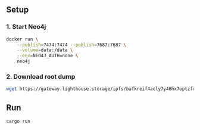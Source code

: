 ## Setup
### 1. Start Neo4j
```bash
docker run \
    --publish=7474:7474 --publish=7687:7687 \
    --volume=data:/data \
    --env=NEO4J_AUTH=none \
    neo4j
```

### 2. Download root dump
```bash
wget https://gateway.lighthouse.storage/ipfs/bafkreif4acly7y46hx7optzfxtehxotizgqjz5h5vszo7vtmzsnm4ktxjy
```

## Run
```bash
cargo run
```